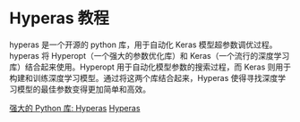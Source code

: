 # Hyperas 教程

<show-structure depth="2"/>

hyperas 是一个开源的 python 库，用于自动化 Keras 模型超参数调优过程。hyperas 将 Hyperopt（一个强大的参数优化库）和 Keras（一个流行的深度学习库）结合起来使用。Hyperopt 用于自动化模型参数的搜索过程，而 Keras 则用于构建和训练深度学习模型。通过将这两个库结合起来，Hyperas 使得寻找深度学习模型的最佳参数变得更加简单和高效。

<seealso>
<category ref="ref_docs">
    <a href="https://mp.weixin.qq.com/s/Pn_4_jEQwySZwIZ2J1cL6g">强大的 Python 库: Hyperas</a>
</category>
<category ref="ref_github">
    <a href="https://mp.weixin.qq.com/s/Pn_4_jEQwySZwIZ2J1cL6g">Hyperas</a>
</category>
<category ref="ref_issues">
</category>
<category ref="ref_hf">
</category>
<category ref="ref_ms">
</category>
</seealso>